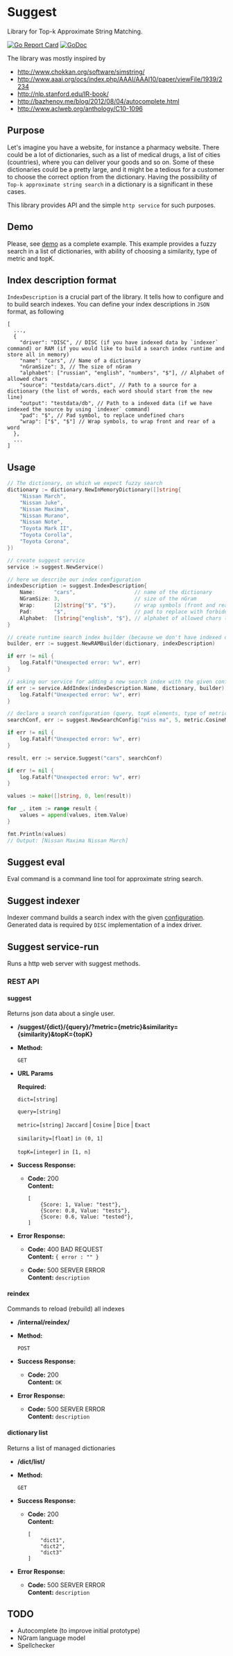 # Suggest

Library for Top-k Approximate String Matching.

[![Go Report Card](https://goreportcard.com/badge/github.com/alldroll/suggest)](https://goreportcard.com/report/github.com/alldroll/suggest)
[![GoDoc](https://godoc.org/github.com/alldroll/suggest?status.svg)](https://godoc.org/github.com/alldroll/suggest)

The library was mostly inspired by
- http://www.chokkan.org/software/simstring/
- http://www.aaai.org/ocs/index.php/AAAI/AAAI10/paper/viewFile/1939/2234
- http://nlp.stanford.edu/IR-book/
- http://bazhenov.me/blog/2012/08/04/autocomplete.html
- http://www.aclweb.org/anthology/C10-1096


## Purpose

Let's imagine you have a website, for instance a pharmacy website.
There could be a lot of dictionaries, such as a list of medical drugs,
a list of cities (countries), where you can deliver your goods and so on.
Some of these dictionaries could be a pretty large, and it might be a
tedious for a customer to choose the correct option from the dictionary.
Having the possibility of `Top-k approximate string search` in a dictionary
is a significant in these cases.

This library provides API and the simple `http service` for such purposes.


## Demo

Please, see [demo](http://54.183.244.111:8000/) as a complete example.
This example provides a fuzzy search in a list of dictionaries, with ability
of choosing a similarity, type of metric and topK.

## Index description format

`IndexDescription` is a crucial part of the library. It tells how to configure and to build search indexes. You can define your index descriptions in `JSON` format, as following
```
[
  ...,
  {
    "driver": "DISC", // DISC (if you have indexed data by `indexer` command) or RAM (if you would like to build a search index runtime and store all in memory)
    "name": "cars", // Name of a dictionary
    "nGramSize": 3, // The size of nGram
    "alphabet": ["russian", "english", "numbers", "$"], // Alphabet of allowed chars
    "source": "testdata/cars.dict", // Path to a source for a dictionary (the list of words, each word should start from the new line)
    "output": "testdata/db", // Path to a indexed data (if we have indexed the source by using `indexer` command)
    "pad": "$", // Pad symbol, to replace undefined chars
    "wrap": ["$", "$"] // Wrap symbols, to wrap front and rear of a word
  },
  ...
]
```

## Usage

```go
// The dictionary, on which we expect fuzzy search
dictionary := dictionary.NewInMemoryDictionary([]string{
    "Nissan March",
    "Nissan Juke",
    "Nissan Maxima",
    "Nissan Murano",
    "Nissan Note",
    "Toyota Mark II",
    "Toyota Corolla",
    "Toyota Corona",
})

// create suggest service
service := suggest.NewService()

// here we describe our index configuration
indexDescription := suggest.IndexDescription{
    Name:      "cars",                   // name of the dictionary
    NGramSize: 3,                        // size of the nGram
    Wrap:      [2]string{"$", "$"},      // wrap symbols (front and rear)
    Pad:       "$",                      // pad to replace with forbidden chars
    Alphabet:  []string{"english", "$"}, // alphabet of allowed chars (other chars will be replaced with pad symbol)
}

// create runtime search index builder (because we don't have indexed data)
builder, err := suggest.NewRAMBuilder(dictionary, indexDescription)

if err != nil {
    log.Fatalf("Unexpected error: %v", err)
}

// asking our service for adding a new search index with the given configuration
if err := service.AddIndex(indexDescription.Name, dictionary, builder); err != nil {
    log.Fatalf("Unexpected error: %v", err)
}

// declare a search configuration (query, topK elements, type of metric, min similarity)
searchConf, err := suggest.NewSearchConfig("niss ma", 5, metric.CosineMetric(), 0.4)

if err != nil {
    log.Fatalf("Unexpected error: %v", err)
}

result, err := service.Suggest("cars", searchConf)

if err != nil {
    log.Fatalf("Unexpected error: %v", err)
}

values := make([]string, 0, len(result))

for _, item := range result {
    values = append(values, item.Value)
}

fmt.Println(values)
// Output: [Nissan Maxima Nissan March]
```

## Suggest eval

Eval command is a command line tool for approximate string search.

## Suggest indexer

Indexer command builds a search index with the given [configuration](##index-description-format).
Generated data is required by `DISC` implementation of a index driver.

## Suggest service-run

Runs a http web server with suggest methods.

### REST API

#### suggest

Returns json data about a single user.

* **/suggest/{dict}/{query}/?metric={metric}&similarity={similarity}&topK={topK}**

* **Method:**

  `GET`

*  **URL Params**

   **Required:**

   `dict=[string]`

   `query=[string]`

   `metric=[string]` `Jaccard` | `Cosine` | `Dice` | `Exact`

   `similarity=[float]` `in (0, 1]`

   `topK=[integer]` `in [1, n]`

* **Success Response:**

  * **Code:** 200 <br />
    **Content:**
    ```
    [
        {Score: 1, Value: "test"},
        {Score: 0.8, Value: "tests"},
        {Score: 0.6, Value: "tested"},
    ]
    ```

* **Error Response:**

  * **Code:** 400 BAD REQUEST <br />
    **Content:** `{ error : "" }`

  * **Code:** 500 SERVER ERROR <br />
    **Content:** `description`


#### reindex

Commands to reload (rebuild) all indexes

* **/internal/reindex/**

* **Method:**

  `POST`

* **Success Response:**

  * **Code:** 200 <br />
    **Content:**
    ```OK```

* **Error Response:**

  * **Code:** 500 SERVER ERROR <br />
    **Content:** `description`

#### dictionary list

Returns a list of managed dictionaries

* **/dict/list/**

* **Method:**

  `GET`

* **Success Response:**

  * **Code:** 200 <br />
    **Content:**
    ```
    [
  		"dict1",
  		"dict2",
  		"dict3"
	]
    ```

* **Error Response:**

  * **Code:** 500 SERVER ERROR <br />
    **Content:** `description`

## TODO

* Autocomplete (to improve initial prototype)
* NGram language model
* Spellchecker
